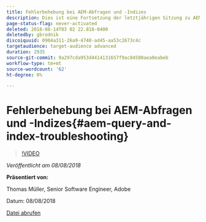 ```yaml
---
title: Fehlerbehebung bei AEM-Abfragen und -Indizes
description: Dies ist eine Fortsetzung der letztjährigen Sitzung zu AEM-Indizierung und JCR-Abfrage. Sie behandelt die gleichen Themen, aber mit völlig neuen Inhalten und wenig Überschneidung mit der älteren Präsentation. Ebenfalls enthalten sind neue Funktionen von AEM 6.4.
page-status-flag: never-activated
deleted: 2018-08-14T03 02 22.818-0400
deletedby: gbrodnik
discoiquuid: 0904a311-26a9-4748-ad45-aa53c2673c4c
targetaudience: target-audience advanced
duration: 2935
source-git-commit: 9a297cda953d4414131657f9ac84580aea0eabeb
workflow-type: tm+mt
source-wordcount: '62'
ht-degree: 0%

---
```



# Fehlerbehebung bei AEM-Abfragen und -Indizes{#aem-query-and-index-troubleshooting}

>[!VIDEO](https://video.tv.adobe.com/v/23270/?quality=9)

*Veröffentlicht am 08/08/2018*

**Präsentiert von:**

Thomas Müller, Senior Software Engineer, Adobe

Datum: 08/08/2018

[Datei abrufen](assets/20180808-gems-adobe+cloud+platform-experience+system+of+record-1.pdf)

<!--
[Get back to the Overview](https://helpx.adobe.com/experience-manager/kt/eseminars/gems/aem-index.html)
-->

